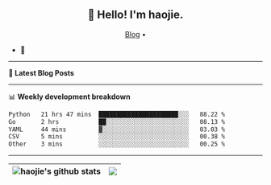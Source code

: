 <h2 align="center">👋 Hello! I'm haojie.</h2>
<p align="center">
  <a href="https://aoyouer.com">Blog</a> •
</p>


- 🔭 


-------

**📝 Latest Blog Posts**


-------

📊 **Weekly development breakdown**
<!--START_SECTION:waka-->

```txt
Python   21 hrs 47 mins  ██████████████████████░░░   88.22 %
Go       2 hrs           ██░░░░░░░░░░░░░░░░░░░░░░░   08.13 %
YAML     44 mins         ▓░░░░░░░░░░░░░░░░░░░░░░░░   03.03 %
CSV      5 mins          ░░░░░░░░░░░░░░░░░░░░░░░░░   00.38 %
Other    3 mins          ░░░░░░░░░░░░░░░░░░░░░░░░░   00.25 %
```

<!--END_SECTION:waka-->

-------



| <img align="center" src="https://github-readme-stats.vercel.app/api?username=haojie06&show_icons=true&theme=graywhite&show_icons=true&count_private=true&include_all_commits=true&hide_border=true" alt="haojie's github stats" /> | <img align="center" src="https://github-readme-stats.vercel.app/api/top-langs/?username=haojie06&layout=compact&theme=graywhite&hide_border=true&hide=css,html" /> |
| ------------- | ------------- |


